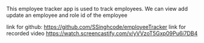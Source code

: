 This employee tracker app is used to track employees. We can view add update an employee and role id of the employee

link for github: https://github.com/SSinghcode/employeeTracker
link for recorded video https://watch.screencastify.com/v/yVVzoT5Gxp09Pu6i7DB4